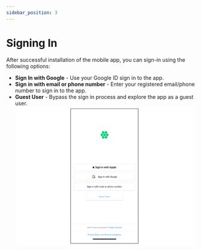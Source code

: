 ```yaml
---
sidebar_position: 3
---
```

# Signing In
After successful installation of the mobile app, you can sign-in using the following options:
- **Sign In with Google** - Use your Google ID sign in to the app.
- **Sign in with email or phone number** - Enter your registered email/phone number to sign in to the app.
- **Guest User** - Bypass the sign in process and explore the app as a guest user.
![Sign In](img/SignIn.png)